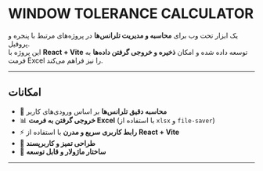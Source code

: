 # WINDOW TOLERANCE CALCULATOR

یک ابزار تحت وب برای **محاسبه و مدیریت تلرانس‌ها** در پروژه‌های مرتبط با پنجره و پروفیل.  
این پروژه با **React + Vite** توسعه داده شده و امکان **ذخیره و خروجی گرفتن داده‌ها** به فرمت Excel را نیز فراهم می‌کند.

---

## امکانات
- 📐 **محاسبه دقیق تلرانس‌ها** بر اساس ورودی‌های کاربر
- 📊 **خروجی گرفتن به فرمت Excel** (با استفاده از `xlsx` و `file-saver`)
- ⚡ **رابط کاربری سریع و مدرن** با استفاده از **React + Vite**
- 🎨 **طراحی تمیز و کاربرپسند**
- 📁 **ساختار ماژولار و قابل توسعه**

---
